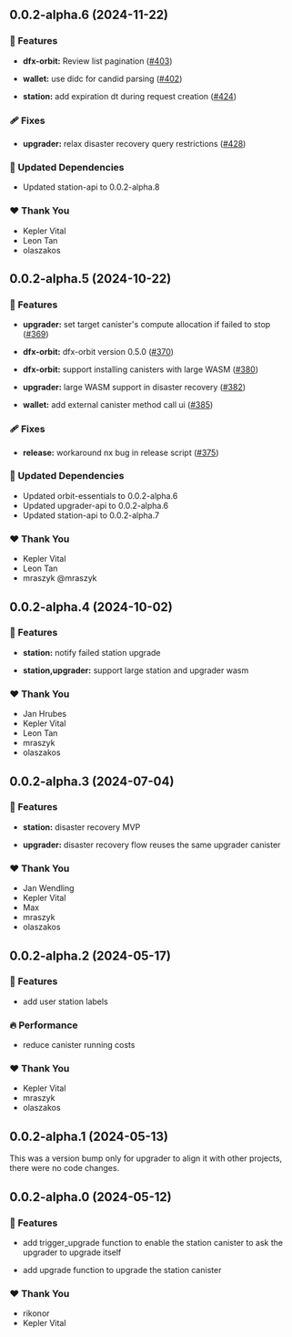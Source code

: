 ## 0.0.2-alpha.6 (2024-11-22)


### 🚀 Features

- **dfx-orbit:** Review list pagination ([#403](https://github.com/dfinity/orbit/pull/403))

- **wallet:** use didc for candid parsing ([#402](https://github.com/dfinity/orbit/pull/402))

- **station:** add expiration dt during request creation ([#424](https://github.com/dfinity/orbit/pull/424))


### 🩹 Fixes

- **upgrader:** relax disaster recovery query restrictions ([#428](https://github.com/dfinity/orbit/pull/428))


### 🧱 Updated Dependencies

- Updated station-api to 0.0.2-alpha.8


### ❤️  Thank You

- Kepler Vital
- Leon Tan
- olaszakos

## 0.0.2-alpha.5 (2024-10-22)


### 🚀 Features

- **upgrader:** set target canister's compute allocation if failed to stop ([#369](https://github.com/dfinity/orbit/pull/369))

- **dfx-orbit:** dfx-orbit version 0.5.0 ([#370](https://github.com/dfinity/orbit/pull/370))

- **dfx-orbit:** support installing canisters with large WASM ([#380](https://github.com/dfinity/orbit/pull/380))

- **upgrader:** large WASM support in disaster recovery ([#382](https://github.com/dfinity/orbit/pull/382))

- **wallet:** add external canister method call ui ([#385](https://github.com/dfinity/orbit/pull/385))


### 🩹 Fixes

- **release:** workaround nx bug in release script ([#375](https://github.com/dfinity/orbit/pull/375))


### 🧱 Updated Dependencies

- Updated orbit-essentials to 0.0.2-alpha.6
- Updated upgrader-api to 0.0.2-alpha.6
- Updated station-api to 0.0.2-alpha.7


### ❤️  Thank You

- Kepler Vital
- Leon Tan
- mraszyk @mraszyk

## 0.0.2-alpha.4 (2024-10-02)


### 🚀 Features

- **station:** notify failed station upgrade

- **station,upgrader:** support large station and upgrader wasm


### ❤️  Thank You

- Jan Hrubes
- Kepler Vital
- Leon Tan
- mraszyk
- olaszakos

## 0.0.2-alpha.3 (2024-07-04)


### 🚀 Features

- **station:** disaster recovery MVP

- **upgrader:** disaster recovery flow reuses the same upgrader canister


### ❤️  Thank You

- Jan Wendling
- Kepler Vital
- Max
- mraszyk
- olaszakos

## 0.0.2-alpha.2 (2024-05-17)


### 🚀 Features

- add user station labels


### 🔥 Performance

- reduce canister running costs


### ❤️  Thank You

- Kepler Vital
- mraszyk
- olaszakos

## 0.0.2-alpha.1 (2024-05-13)

This was a version bump only for upgrader to align it with other projects, there were no code changes.

## 0.0.2-alpha.0 (2024-05-12)

### 🚀 Features

- add trigger_upgrade function to enable the station canister to ask the upgrader to upgrade itself

- add upgrade function to upgrade the station canister

### ❤️ Thank You

- rikonor
- Kepler Vital

